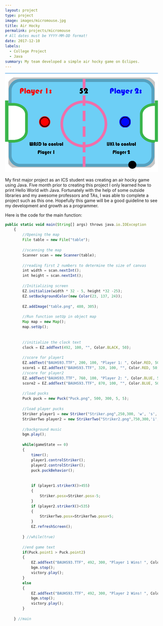 ```yaml
---
layout: project
type: project
image: images/micromouse.jpg
title: Air Hocky
permalink: projects/micromouse
# All dates must be YYYY-MM-DD format!
date: 2017-12-10
labels:
  - College Project
  - Java
summary: My team developed a simple air hocky game on Eclipes.
---
```

<img src="airhocky.PNG" alt="Screenshot of the game">

My first major project as an ICS student was creating an air hocky game using Java. Five month prior to creating this project I only learned how to print Hello World with Java. Fortunately with the help of some outside libraries and my awesome professors and TAs, I was able to complete a project such as this one. Hopefully this game will be a good guideline to see my development and growth as a programmer. 



Here is the code for the main function:

```js
public static void main(String[] args) throws java.io.IOException
	{
		//Opening the map
		File table = new File("table");
									
		//scanning the map
		Scanner scan = new Scanner(table);
							
		//reading first 2 numbers to determine the size of canvas
		int width = scan.nextInt();
		int height = scan.nextInt();
						
		//Initializing screen
		EZ.initialize(width * 32 - 5, height *32 -25);
		EZ.setBackgroundColor(new Color(23, 137, 24));
		
		EZ.addImage("table.png", 480, 305);
		
		//Run function setUp in object map
		Map map = new Map();
		map.setUp();
		
		
		//initialize the clock text
		clock = EZ.addText(492, 100, "", Color.BLACK, 50);
		
		//score for player1
		EZ.addText("BAUHS93.TTF", 200, 100, "Player 1: ", Color.RED, 50);
		score1 = EZ.addText("BAUHS93.TTF", 320, 100, "", Color.RED, 50);
		//score for player2
		EZ.addText("BAUHS93.TTF", 760, 100, "Player 2: ", Color.BLUE, 50);
		score2 = EZ.addText("BAUHS93.TTF", 870, 100, "", Color.BLUE, 50);
		
		//load pucks
		Puck puck = new Puck("Puck.png", 500, 300, 5, 5);
		
		//load player pucks					
		Striker player1 = new Striker("Striker.png",250,300, 'w', 's', 'a', 'd', 'b');
		StrikerTwo player2 = new StrikerTwo("Striker2.png",750,300,'i','k', 'j', 'l');
		
		//background music
		bgm.play();
		
		while(gameState == 0)
		{
			timer();
			player1.controlStriker();
			player2.controlStriker();
			puck.puckBehavior();
			
			 
			if (player1.strikerX()>455)
			{
				Striker.posx=Striker.posx-5;
			}
			if (player2.strikerX()<535)
			{
				StrikerTwo.posx=StrikerTwo.posx+5;
			}
			EZ.refreshScreen();
			
		} //while(true)
		
		//end game text
		if(Puck.point1 > Puck.point2)
		{
			EZ.addText("BAUHS93.TTF", 492, 300, "Player 1 Wins! ", Color.RED, 50);
			bgm.stop();
			victory.play();
		}
		else
		{
			EZ.addText("BAUHS93.TTF", 492, 300, "Player 2 Wins! ", Color.BLUE, 50);
			bgm.stop();
			victory.play();
		}
	
	} //main

```




